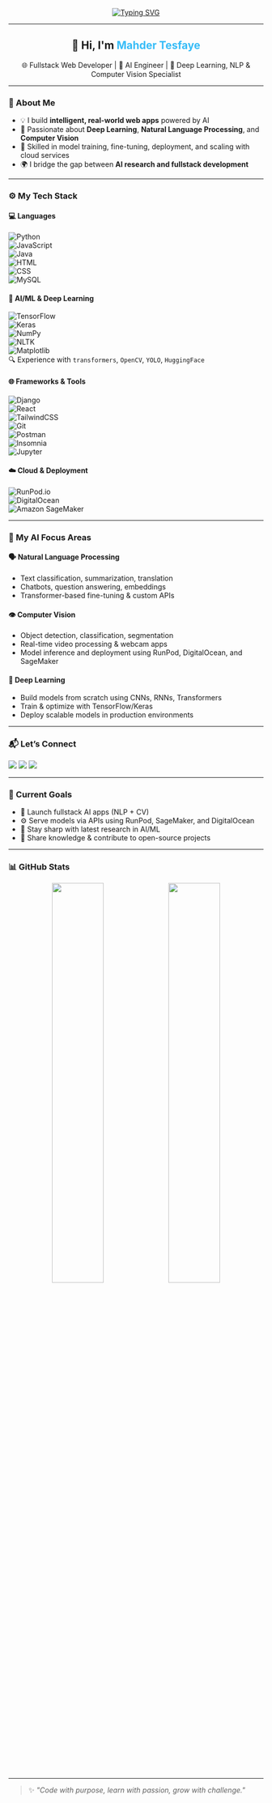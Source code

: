 <!-- GitHub Profile README for Mahder Tesfaye -->

<p align="center">
  <a href="https://github.com/mahdertesf">
    <img src="https://readme-typing-svg.demolab.com?font=Fira+Code&weight=600&size=22&pause=1000&color=36BCF7&center=true&vCenter=true&width=500&lines=Every+challenge+is+an+invitation+to+grow,;and+I'm+always+accepting+%F0%9F%8C%9F" alt="Typing SVG" />
  </a>
</p>

---

<h2 align="center">👋 Hi, I'm <font color="#36BCF7"><strong>Mahder Tesfaye</strong></font></h2>

<p align="center">🌐 Fullstack Web Developer | 🤖 AI Engineer | 🧠 Deep Learning, NLP & Computer Vision Specialist</p>

---

### 🧭 About Me

- 💡 I build **intelligent, real-world web apps** powered by AI  
- 🧠 Passionate about **Deep Learning**, **Natural Language Processing**, and **Computer Vision**  
- 🔬 Skilled in model training, fine-tuning, deployment, and scaling with cloud services  
- 🌍 I bridge the gap between **AI research and fullstack development**  

---

### ⚙️ My Tech Stack

#### 💻 Languages  
![Python](https://img.shields.io/badge/-Python-05122A?style=flat&logo=python)  
![JavaScript](https://img.shields.io/badge/-JavaScript-05122A?style=flat&logo=javascript)  
![Java](https://img.shields.io/badge/-Java-05122A?style=flat&logo=java)  
![HTML](https://img.shields.io/badge/-HTML-05122A?style=flat&logo=html5)  
![CSS](https://img.shields.io/badge/-CSS-05122A?style=flat&logo=css3)  
![MySQL](https://img.shields.io/badge/-MySQL-05122A?style=flat&logo=mysql)

#### 🧠 AI/ML & Deep Learning  
![TensorFlow](https://img.shields.io/badge/-TensorFlow-05122A?style=flat&logo=tensorflow)  
![Keras](https://img.shields.io/badge/-Keras-D00000?style=flat&logo=keras)  
![NumPy](https://img.shields.io/badge/-NumPy-013243?style=flat&logo=numpy)  
![NLTK](https://img.shields.io/badge/-NLTK-05122A?style=flat)  
![Matplotlib](https://img.shields.io/badge/-Matplotlib-05122A?style=flat&logo=matplotlib)  
🔍 Experience with `transformers`, `OpenCV`, `YOLO`, `HuggingFace`

#### 🌐 Frameworks & Tools  
![Django](https://img.shields.io/badge/-Django-092E20?style=flat&logo=django)  
![React](https://img.shields.io/badge/-React-20232A?style=flat&logo=react)  
![TailwindCSS](https://img.shields.io/badge/-TailwindCSS-38B2AC?style=flat&logo=tailwind-css)  
![Git](https://img.shields.io/badge/-Git-05122A?style=flat&logo=git)  
![Postman](https://img.shields.io/badge/-Postman-FF6C37?style=flat&logo=postman)  
![Insomnia](https://img.shields.io/badge/-Insomnia-4000BF?style=flat&logo=insomnia)  
![Jupyter](https://img.shields.io/badge/-Jupyter-05122A?style=flat&logo=jupyter)

#### ☁️ Cloud & Deployment  
![RunPod.io](https://img.shields.io/badge/-RunPod.io-05122A?style=flat&logo=cloudflare)  
![DigitalOcean](https://img.shields.io/badge/-DigitalOcean-05122A?style=flat&logo=digitalocean)  
![Amazon SageMaker](https://img.shields.io/badge/-Amazon%20SageMaker-232F3E?style=flat&logo=amazon-aws)

---

### 🧠 My AI Focus Areas

#### 🗣️ Natural Language Processing
- Text classification, summarization, translation  
- Chatbots, question answering, embeddings  
- Transformer-based fine-tuning & custom APIs  

#### 👁️ Computer Vision
- Object detection, classification, segmentation  
- Real-time video processing & webcam apps  
- Model inference and deployment using RunPod, DigitalOcean, and SageMaker  

#### 🔬 Deep Learning
- Build models from scratch using CNNs, RNNs, Transformers  
- Train & optimize with TensorFlow/Keras  
- Deploy scalable models in production environments  

---

### 📬 Let’s Connect

<p align="left">
  <a href="mailto:mahdertesfaye11@gmail.com"><img src="https://img.shields.io/badge/Gmail-D14836?style=flat&logo=gmail&logoColor=white"/></a>
  <a href="https://www.linkedin.com/in/mahder-tesfaye-abebe-396095327/"><img src="https://img.shields.io/badge/LinkedIn-blue?style=flat&logo=linkedin"/></a>
  <a href="https://x.com/mahtesfayeabebe"><img src="https://img.shields.io/badge/X-%231DA1F2.svg?style=flat&logo=X&logoColor=white"/></a>
</p>

---

### 🎯 Current Goals

- 🚀 Launch fullstack AI apps (NLP + CV)  
- ⚙️ Serve models via APIs using RunPod, SageMaker, and DigitalOcean  
- 📖 Stay sharp with latest research in AI/ML  
- 💬 Share knowledge & contribute to open-source projects  

---

### 📊 GitHub Stats

<p align="center">
  <img src="https://github-readme-stats.vercel.app/api?username=mahdertesf&show_icons=true&theme=radical" width="45%"/>
  <img src="https://github-readme-streak-stats.herokuapp.com/?user=mahdertesf&theme=radical" width="45%"/>
</p>

---

> ✨ *"Code with purpose, learn with passion, grow with challenge."*
